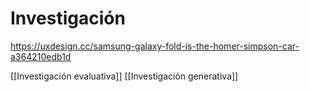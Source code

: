 # Investigación

https://uxdesign.cc/samsung-galaxy-fold-is-the-homer-simpson-car-a364210edb1d

\[\[Investigación evaluativa]] \[\[Investigación generativa]]
